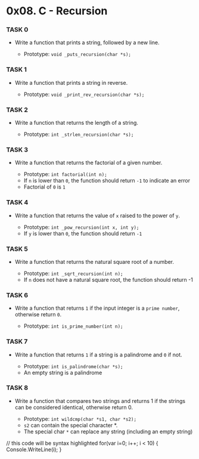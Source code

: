 # 0x08. C - Recursion

###     TASK 0
- Write a function that prints a string, followed by a new line.

     - Prototype: `void _puts_recursion(char *s);`

###     TASK 1
- Write a function that prints a string in reverse.

     - Prototype: `void _print_rev_recursion(char *s);`

###     TASK 2
- Write a function that returns the length of a string.

     - Prototype: `int _strlen_recursion(char *s);`

###     TASK 3
- Write a function that returns the factorial of a given number.

     - Prototype: `int factorial(int n);`
     - If `n` is lower than `0`, the function should return `-1` to indicate an error
     - Factorial of `0` is `1`
     
###     TASK 4
- Write a function that returns the value of `x` raised to the power of `y`.

     - Prototype: `int _pow_recursion(int x, int y);`
     - If `y` is lower than `0`, the function should return `-1`

###     TASK 5
- Write a function that returns the natural square root of a number.

     - Prototype: `int _sqrt_recursion(int n);`
     - If `n` does not have a natural square root, the function should return -1

###     TASK 6
- Write a function that returns `1` if the input integer is a `prime number`, otherwise return `0`.

     - Prototype: `int is_prime_number(int n);`
     
###     TASK 7
- Write a function that returns `1` if a string is a palindrome and `0` if not.
 
     - Prototype: `int is_palindrome(char *s);`
     - An empty string is a palindrome

###     TASK 8
- Write a function that compares two strings and returns 1 if the strings can be considered identical, otherwise return 0.

     - Prototype: `int wildcmp(char *s1, char *s2);`
     - `s2` can contain the special character *.
     - The special char `*` can replace any string (including an empty string)
     
 // this code will be syntax highlighted
for(var i=0; i++; i < 10)
{
    Console.WriteLine(i);
}
